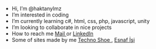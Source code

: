 - Hi, I’m @haktanylmz
- I’m interested in coding
- I’m currently learning c#, html, css, php, javascript, unity
- I’m looking to collaborate in nice projects
- How to reach me <a href="mailto:haktanylmz@gmail.com"> Mail </a>or <a href="https://www.linkedin.com/in/haktanylmz/">LinkedIn</a>
- Some of sites made by me <a href="https://techno-shoe.com/"> Techno Shoe </a> , <a href="https://esnaffisi.com/"> Esnaf İşi </a>
